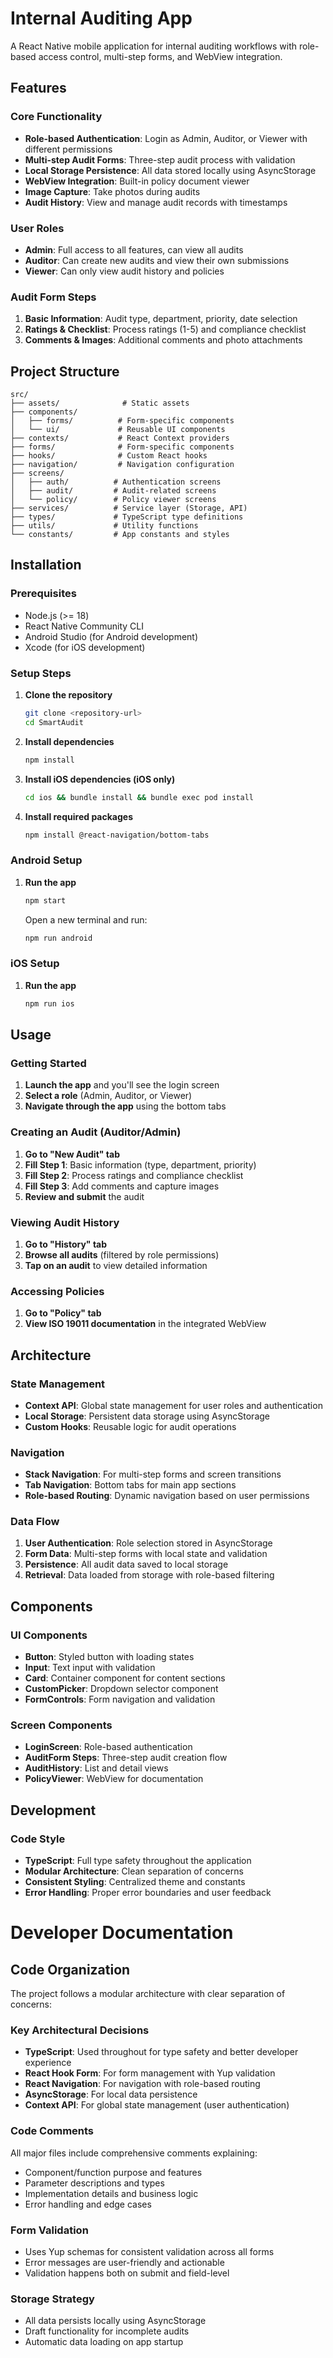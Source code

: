 # Internal Auditing App

A React Native mobile application for internal auditing workflows with role-based access control, multi-step forms, and WebView integration.

## Features

### Core Functionality
- **Role-based Authentication**: Login as Admin, Auditor, or Viewer with different permissions
- **Multi-step Audit Forms**: Three-step audit process with validation
- **Local Storage Persistence**: All data stored locally using AsyncStorage
- **WebView Integration**: Built-in policy document viewer
- **Image Capture**: Take photos during audits
- **Audit History**: View and manage audit records with timestamps

### User Roles
- **Admin**: Full access to all features, can view all audits
- **Auditor**: Can create new audits and view their own submissions
- **Viewer**: Can only view audit history and policies

### Audit Form Steps
1. **Basic Information**: Audit type, department, priority, date selection
2. **Ratings & Checklist**: Process ratings (1-5) and compliance checklist
3. **Comments & Images**: Additional comments and photo attachments

## Project Structure

```
src/
├── assets/              # Static assets
├── components/
│   ├── forms/          # Form-specific components
│   └── ui/             # Reusable UI components
├── contexts/           # React Context providers
├── forms/              # Form-specific components
├── hooks/              # Custom React hooks
├── navigation/         # Navigation configuration
├── screens/
│   ├── auth/          # Authentication screens
│   ├── audit/         # Audit-related screens
│   └── policy/        # Policy viewer screens
├── services/          # Service layer (Storage, API)
├── types/             # TypeScript type definitions
├── utils/             # Utility functions
└── constants/         # App constants and styles
```

## Installation

### Prerequisites
- Node.js (>= 18)
- React Native Community CLI
- Android Studio (for Android development)
- Xcode (for iOS development)

### Setup Steps

1. **Clone the repository**
   ```bash
   git clone <repository-url>
   cd SmartAudit
   ```

2. **Install dependencies**
   ```bash
   npm install
   ```

3. **Install iOS dependencies (iOS only)**
   ```bash
   cd ios && bundle install && bundle exec pod install
   ```

4. **Install required packages**
   ```bash
   npm install @react-navigation/bottom-tabs
   ```

### Android Setup

1. **Run the app**
   ```bash
   npm start
   ```
   Open a new terminal and run:
   ```bash
   npm run android
   ```

### iOS Setup

1. **Run the app**
   ```bash
   npm run ios
   ```

## Usage

### Getting Started

1. **Launch the app** and you'll see the login screen
2. **Select a role** (Admin, Auditor, or Viewer)
3. **Navigate through the app** using the bottom tabs

### Creating an Audit (Auditor/Admin)

1. **Go to "New Audit" tab**
2. **Fill Step 1**: Basic information (type, department, priority)
3. **Fill Step 2**: Process ratings and compliance checklist
4. **Fill Step 3**: Add comments and capture images
5. **Review and submit** the audit

### Viewing Audit History

1. **Go to "History" tab**
2. **Browse all audits** (filtered by role permissions)
3. **Tap on an audit** to view detailed information

### Accessing Policies

1. **Go to "Policy" tab**
2. **View ISO 19011 documentation** in the integrated WebView

## Architecture

### State Management
- **Context API**: Global state management for user roles and authentication
- **Local Storage**: Persistent data storage using AsyncStorage
- **Custom Hooks**: Reusable logic for audit operations

### Navigation
- **Stack Navigation**: For multi-step forms and screen transitions
- **Tab Navigation**: Bottom tabs for main app sections
- **Role-based Routing**: Dynamic navigation based on user permissions

### Data Flow
1. **User Authentication**: Role selection stored in AsyncStorage
2. **Form Data**: Multi-step forms with local state and validation
3. **Persistence**: All audit data saved to local storage
4. **Retrieval**: Data loaded from storage with role-based filtering

## Components

### UI Components
- **Button**: Styled button with loading states
- **Input**: Text input with validation
- **Card**: Container component for content sections
- **CustomPicker**: Dropdown selector component
- **FormControls**: Form navigation and validation

### Screen Components
- **LoginScreen**: Role-based authentication
- **AuditForm Steps**: Three-step audit creation flow
- **AuditHistory**: List and detail views
- **PolicyViewer**: WebView for documentation

## Development

### Code Style
- **TypeScript**: Full type safety throughout the application
- **Modular Architecture**: Clean separation of concerns
- **Consistent Styling**: Centralized theme and constants
- **Error Handling**: Proper error boundaries and user feedback


# Developer Documentation

## Code Organization

The project follows a modular architecture with clear separation of concerns:

### Key Architectural Decisions
- **TypeScript**: Used throughout for type safety and better developer experience
- **React Hook Form**: For form management with Yup validation
- **React Navigation**: For navigation with role-based routing
- **AsyncStorage**: For local data persistence
- **Context API**: For global state management (user authentication)

### Code Comments
All major files include comprehensive comments explaining:
- Component/function purpose and features
- Parameter descriptions and types
- Implementation details and business logic
- Error handling and edge cases

### Form Validation
- Uses Yup schemas for consistent validation across all forms
- Error messages are user-friendly and actionable
- Validation happens both on submit and field-level

### Storage Strategy
- All data persists locally using AsyncStorage
- Draft functionality for incomplete audits
- Automatic data loading on app startup
